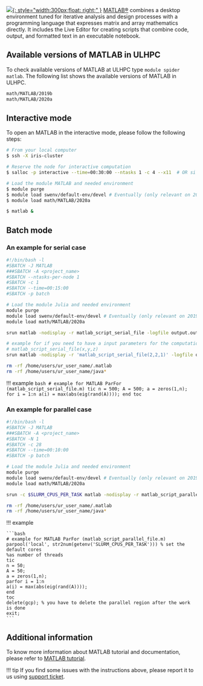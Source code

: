 [![](https://pbs.twimg.com/profile_images/1041686882915155968/qw90wxxo.jpg){: style="width:300px;float: right;" }](https://nl.mathworks.com/)
[MATLAB®](https://nl.mathworks.com/products/matlab.html) combines
a desktop environment tuned for iterative analysis and design processes
with a programming language that expresses matrix and array mathematics directly.
It includes the Live Editor for creating scripts that combine code, output,
and formatted text in an executable notebook.


## Available versions of MATLAB in ULHPC
To check available versions of MATLAB at ULHPC type `module spider matlab`.
The following list shows the available versions of MATLAB in ULHPC. 
```bash
math/MATLAB/2019b
math/MATLAB/2020a
```

## Interactive mode
To open an MATLAB in the interactive mode, please follow the following steps:

```bash
# From your local computer
$ ssh -X iris-cluster

# Reserve the node for interactive computation
$ salloc -p interactive --time=00:30:00 --ntasks 1 -c 4 --x11  # OR si --x11 [...]

# Load the module MATLAB and needed environment
$ module purge
$ module load swenv/default-env/devel # Eventually (only relevant on 2019a software environment) 
$ module load math/MATLAB/2020a

$ matlab &
```

## Batch mode
### An example for serial case

```bash
#!/bin/bash -l
#SBATCH -J MATLAB
###SBATCH -A <project_name>
#SBATCH --ntasks-per-node 1
#SBATCH -c 1
#SBATCH --time=00:15:00
#SBATCH -p batch

# Load the module Julia and needed environment
module purge
module load swenv/default-env/devel # Eventually (only relevant on 2019a software environment) 
module load math/MATLAB/2020a

srun matlab -nodisplay -r matlab_script_serial_file -logfile output.out

# example for if you need to have a input parameters for the computations
# matlab_script_serial_file(x,y,z)
srun matlab -nodisplay -r 'matlab_script_serial_file(2,2,1)' -logfile output.out

rm -rf /home/users/ur_user_name/.matlab
rm -rf /home/users/ur_user_name/java*
```

!!! example
    ```bash
    # example for MATLAB ParFor (matlab_script_serial_file.m)
    tic
    n = 500;
    A = 500;
    a = zeros(1,n);
    for i = 1:n
    a(i) = max(abs(eig(rand(A))));
    end
    toc
    ```
    

### An example for parallel case

```bash
#!/bin/bash -l
#SBATCH -J MATLAB
###SBATCH -A <project_name>
#SBATCH -N 1
#SBATCH -c 28
#SBATCH --time=00:10:00
#SBATCH -p batch

# Load the module Julia and needed environment
module purge
module load swenv/default-env/devel # Eventually (only relevant on 2019a software environment) 
module load math/MATLAB/2020a

srun -c $SLURM_CPUS_PER_TASK matlab -nodisplay -r matlab_script_parallel_file -logfile output.out

rm -rf /home/users/ur_user_name/.matlab
rm -rf /home/users/ur_user_name/java*
```

!!! example

    ```bash
    # example for MATLAB ParFor (matlab_script_parallel_file.m)
    parpool('local', str2num(getenv('SLURM_CPUS_PER_TASK'))) % set the default cores
    %as number of threads
    tic
    n = 50;
    A = 50;
    a = zeros(1,n);
    parfor i = 1:n
    a(i) = max(abs(eig(rand(A))));
    end
    toc
    delete(gcp); % you have to delete the parallel region after the work is done
    exit;
    ```
## Additional information
To know more information about MATLAB tutorial and documentation,
please refer to [MATLAB tutorial](https://nl.mathworks.com/academia/books.html).

!!! tip
    If you find some issues with the instructions above,
    please report it to us using [support ticket](https://hpc.uni.lu/support).
